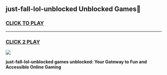
## just-fall-lol-unblocked Unblocked Games👋
<h3>
<a href="https://news.freeplayer.one?title=just-fall-lol-unblocked&ref=16F">CLICK TO PLAY</a></h3>
<hr>

<h3>
<a href="https://news.freeplayer.one?title=just-fall-lol-unblocked&ref=16F">CLICK 2 PLAY</a>
  
</h3>

<a href="https://news.freeplayer.one?title=just-fall-lol-unblocked&ref=16F/"><img src="https://clearcache.store/games.png"></a>


**just-fall-lol-unblocked games unblocked: Your Gateway to Fun and Accessible Online Gaming**
